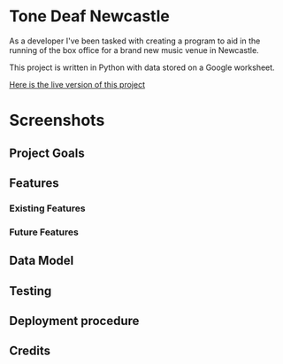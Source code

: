 # Tone Deaf Newcastle

As a developer I've been tasked with creating a program to aid in the running of the box office for a brand new music venue in Newcastle.

This project is written in Python with data stored on a Google worksheet.

[Here is the live version of this project]()

# Screenshots

## Project Goals

## Features

### Existing Features

### Future Features

## Data Model

## Testing

## Deployment procedure

## Credits